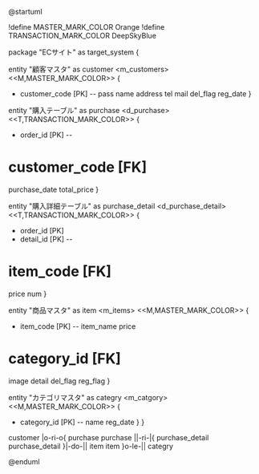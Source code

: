 @startuml

!define MASTER_MARK_COLOR Orange 
!define TRANSACTION_MARK_COLOR DeepSkyBlue

package "ECサイト" as target_system {

entity "顧客マスタ" as customer <m_customers> <<M,MASTER_MARK_COLOR>> {
  + customer_code [PK]
  --
  pass
  name
  address
  tel
  mail
  del_flag
  reg_date
}

entity "購入テーブル" as purchase <d_purchase> <<T,TRANSACTION_MARK_COLOR>> {
  + order_id [PK]
  --
  # customer_code [FK]
  purchase_date
  total_price
 }
 
 entity "購入詳細テーブル" as purchase_detail <d_purchase_detail> <<T,TRANSACTION_MARK_COLOR>> {
   + order_id [PK]
   + detail_id [PK]
   --
   # item_code [FK]
   price
   num
  }
  
 entity "商品マスタ" as item <m_items> <<M,MASTER_MARK_COLOR>> {
   + item_code [PK]
   --
   item_name
   price
   # category_id [FK]
   image
   detail
   del_flag
   reg_flag
 }
 
  entity "カテゴリマスタ" as categry <m_catgory> <<M,MASTER_MARK_COLOR>> {
   + category_id [PK]
   --
   name
   reg_date
 }
}

customer |o-ri-o{ purchase
purchase ||-ri-|{ purchase_detail
purchase_detail }|-do-|| item
item }o-le-|| categry

@enduml
